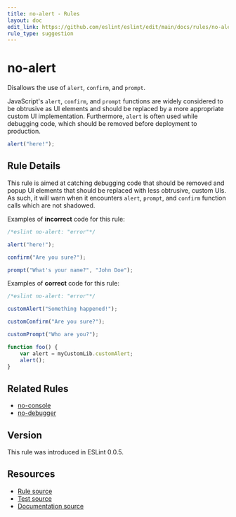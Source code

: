 ```yaml
---
title: no-alert - Rules
layout: doc
edit_link: https://github.com/eslint/eslint/edit/main/docs/rules/no-alert.md
rule_type: suggestion
---
```

<!-- Note: No pull requests accepted for this file. See README.md in the root directory for details. -->

# no-alert

Disallows the use of `alert`, `confirm`, and `prompt`.

JavaScript's `alert`, `confirm`, and `prompt` functions are widely considered to be obtrusive as UI elements and should be replaced by a more appropriate custom UI implementation. Furthermore, `alert` is often used while debugging code, which should be removed before deployment to production.

```js
alert("here!");
```

## Rule Details

This rule is aimed at catching debugging code that should be removed and popup UI elements that should be replaced with less obtrusive, custom UIs. As such, it will warn when it encounters `alert`, `prompt`, and `confirm` function calls which are not shadowed.

Examples of **incorrect** code for this rule:

```js
/*eslint no-alert: "error"*/

alert("here!");

confirm("Are you sure?");

prompt("What's your name?", "John Doe");
```

Examples of **correct** code for this rule:

```js
/*eslint no-alert: "error"*/

customAlert("Something happened!");

customConfirm("Are you sure?");

customPrompt("Who are you?");

function foo() {
    var alert = myCustomLib.customAlert;
    alert();
}
```

## Related Rules

* [no-console](no-console)
* [no-debugger](no-debugger)

## Version

This rule was introduced in ESLint 0.0.5.

## Resources

* [Rule source](https://github.com/eslint/eslint/tree/HEAD/lib/rules/no-alert.js)
* [Test source](https://github.com/eslint/eslint/tree/HEAD/tests/lib/rules/no-alert.js)
* [Documentation source](https://github.com/eslint/eslint/tree/HEAD/docs/rules/no-alert.md)
